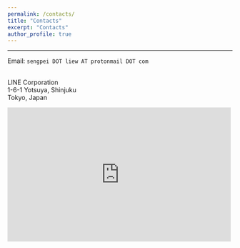 ```yaml
---
permalink: /contacts/
title: "Contacts"
excerpt: "Contacts"
author_profile: true
---
```

---

Email:  `sengpei DOT liew AT protonmail DOT com`

<br>LINE Corporation
<br>1-6-1 Yotsuya, Shinjuku
<br>Tokyo, Japan

<iframe src="https://www.google.com/maps/embed?pb=!1m18!1m12!1m3!1d12962.301561466815!2d139.71239913103636!3d35.68745582080752!2m3!1f0!2f0!3f0!3m2!1i1024!2i768!4f13.1!3m3!1m2!1s0x60188b5850e5a83f%3A0x8b93cd0d59b04a6b!2sLINE%20Corporation%20HQ!5e0!3m2!1sen!2sjp!4v1655447166179!5m2!1sen!2sjp" width="500" height="300" frameborder="0" style="border:0;" allowfullscreen=""></iframe>

